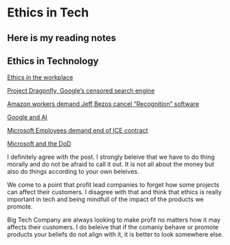 # Ethics in Tech

## Here is my reading notes

## Ethics in Technology

[Ethics in the workplace](https://medium.freecodecamp.org/the-code-im-still-ashamed-of-e4c021dff55e)

[Project Dragonfly, Google’s censored search engine](https://www.vox.com/2018/8/17/17704526/google-dragonfly-censored-search-engine-china)

[Amazon workers demand Jeff Bezos cancel “Recognition” software](https://gizmodo.com/amazon-workers-demand-jeff-bezos-cancel-face-recognitio-1827037509)

[Google and AI](https://gizmodo.com/in-reversal-google-says-its-ai-will-not-be-used-for-we-1826649327)

[Microsoft Employees demand end of ICE contract](https://web.archive.org/web/20211124172013/https://www.nytimes.com/2018/06/19/technology/tech-companies-immigration-border.html)

[Microsoft and the DoD](https://web.archive.org/web/20200616232735/https://www.businessinsider.com/microsoft-employees-protest-contract-us-army-hololens-2019-2)

I definitely agree with the post. I strongly beleive that we have to do thing morally and do not be afraid to call it out. It is not all about the money but also do things according to your own beleives. 

We come to a point that profit lead companies to forget how some projects can affect their customers. I disagree with that and think that ethics is really important in tech and being mindfull of the impact of the products we promote.

Big Tech Company are always looking to make profit no matters how it may affects their customers. I do beleive that if the comaniy behave or promote products your beliefs do not align with it, it is better to look somewhere else. 


